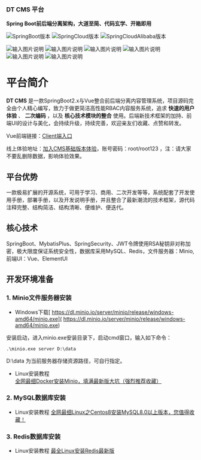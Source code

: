 
                                 
### DT CMS 平台

 **Spring Boot前后端分离架构，大道至简、代码玄学、开箱即用**  <br>

![SpringBoot版本](https://img.shields.io/badge/spring--boot-2.3.2-brightgreen.svg "SpringBoot版本") 
![SpringCloud版本](https://img.shields.io/badge/spring-cloud--Hoxton.SR9-brightgreen.svg "SpringCloud版本]")
![SpringCloudAlibaba版本](https://img.shields.io/badge/spring-cloud--alibaba--2.2.6-brightgreen.svg "SpringCloudAlibaba版本")

![输入图片说明](https://img.shields.io/badge/Vue-3.5.0-brightgreen "在这里输入图片标题") ![输入图片说明](https://img.shields.io/badge/redis-6.0.6-brightgreen "在这里输入图片标题") ![输入图片说明](https://img.shields.io/badge/kaptcha-2.3.2-brightgreen "在这里输入图片标题") ![输入图片说明](https://img.shields.io/badge/MySQL-8.0.81-brightgreen "在这里输入图片标题") ![输入图片说明](https://img.shields.io/badge/mybatisplus-3.4.6-brightgreen "在这里输入图片标题") ![输入图片说明](https://img.shields.io/badge/easyexcel-2.2.0beta2-brightgreen "在这里输入图片标题")


# 平台简介

 **DT CMS**  是一款SpringBoot2.x与Vue整合前后端分离内容管理系统，项目源码完全由个人精心编写，致力于做更简洁高性能RBAC内容服务系统，追求 **快速的用户体验** 、 **二次编码** ，以及 **核心技术模块的整合** 使用。后端新技术框架的加持、前端UI的设计与美化，会持续升级，持续完善，欢迎亲友们收藏、点赞和转发。

Vue前端链接：[Client端入口](https://gitee.com/summerydf/dtcmsclient)

线上体验地址：[加入CMS基础版本体验](http://47.108.191.196)，账号密码：root/root123 ，注：请大家不要乱删除数据，影响体验效果。

## 平台优势

一款极易扩展的开源系统，可用于学习、商用、二次开发等等，系统配套了开发使用手册，部署手册，以及开发说明手册，并且整合了最新潮流的技术框架，源代码注释完整、结构简洁、结构清晰、便维护、便迭代。

## 核心技术

SpringBoot、MybatisPlus、SpringSecurity、JWT令牌使用RSA秘钥非对称加密，极大限度保证系统安全性，数据库采用MySQL、Redis，文件服务器：Minio,前端UI：Vue、ElementUI

## 开发环境准备

### 1. Minio文件服务器安装

- Windows下载[ https://dl.minio.io/server/minio/release/windows-amd64/minio.exe]( https://dl.minio.io/server/minio/release/windows-amd64/minio.exe)

安装启动，进入minio.exe安装目录下，启动cmd窗口，输入如下命令：


```
.\minio.exe server D:\data
```

D:\data 为当前服务器存储资源路径，可自行指定。

- Linux安装教程 [全网最细Docker安装Minio，填满最新版大坑（强烈推荐收藏）](https://blog.csdn.net/qq_41107231/article/details/119042855)

### 2. MySQL数据库安装

- Linux安装教程 [全网最细Linux之Centos8安装MySQL8.0以上版本，您值得收藏！](https://blog.csdn.net/qq_41107231/article/details/119064936)

### 3. Redis数据库安装

- Linux安装教程 [最全Linux安装Redis最新版](https://blog.csdn.net/qq_41107231/article/details/111656160)

